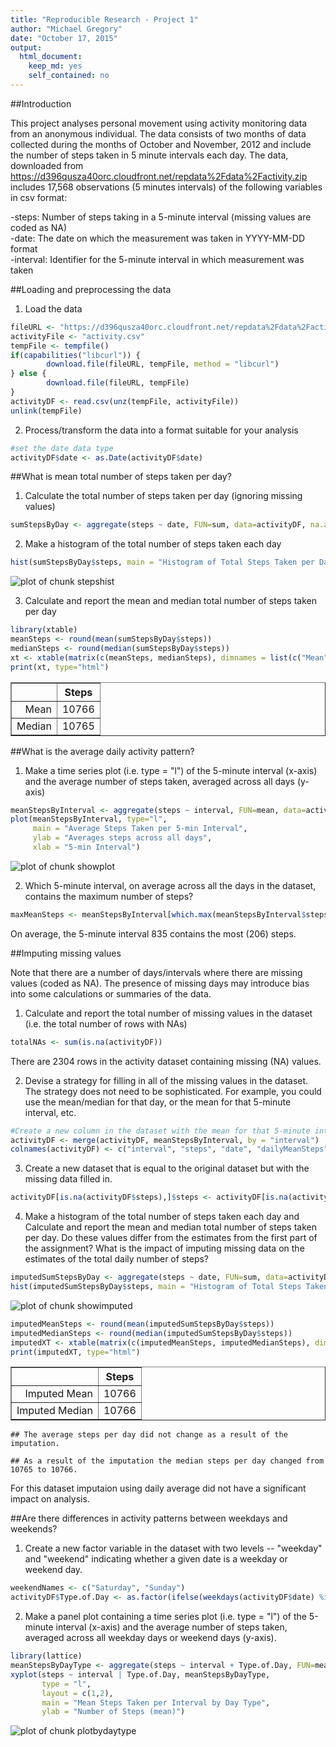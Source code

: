 ```yaml
---
title: "Reproducible Research - Project 1"
author: "Michael Gregory"
date: "October 17, 2015"
output:
  html_document:
    keep_md: yes
    self_contained: no
---
```





##Introduction

This project analyses personal movement using activity monitoring data from an anonymous individual. The data consists of two months of data collected during the months of October and November, 2012 and include the number of steps taken in 5 minute intervals each day.  The data, downloaded from https://d396qusza40orc.cloudfront.net/repdata%2Fdata%2Factivity.zip includes 17,568 observations (5 minutes intervals) of the following variables in csv format:

-steps: Number of steps taking in a 5-minute interval (missing values are coded as NA)  
-date: The date on which the measurement was taken in YYYY-MM-DD format  
-interval: Identifier for the 5-minute interval in which measurement was taken  
  
  
  
##Loading and preprocessing the data
1. Load the data


```r
fileURL <- "https://d396qusza40orc.cloudfront.net/repdata%2Fdata%2Factivity.zip"
activityFile <- "activity.csv"
tempFile <- tempfile()
if(capabilities("libcurl")) {
        download.file(fileURL, tempFile, method = "libcurl")        
} else {
        download.file(fileURL, tempFile)
}
activityDF <- read.csv(unz(tempFile, activityFile))
unlink(tempFile)
```

2. Process/transform the data into a format suitable for your analysis

```r
#set the date data type
activityDF$date <- as.Date(activityDF$date)
```



##What is mean total number of steps taken per day?
1. Calculate the total number of steps taken per day (ignoring missing values)

```r
sumStepsByDay <- aggregate(steps ~ date, FUN=sum, data=activityDF, na.action = "na.omit")
```

2. Make a histogram of the total number of steps taken each day


```r
hist(sumStepsByDay$steps, main = "Histogram of Total Steps Taken per Day (ignoring missing values)", xlab = "steps")
```

![plot of chunk stepshist](figure/stepshist-1.png) 

3. Calculate and report the mean and median total number of steps taken per day


```r
library(xtable)
meanSteps <- round(mean(sumStepsByDay$steps))
medianSteps <- round(median(sumStepsByDay$steps))
xt <- xtable(matrix(c(meanSteps, medianSteps), dimnames = list(c("Mean","Median"),c("Steps"))), digits = 0)
print(xt, type="html")
```

<!-- html table generated in R 3.2.0 by xtable 1.7-4 package -->
<!-- Sat Oct 17 14:35:37 2015 -->
<table border=1>
<tr> <th>  </th> <th> Steps </th>  </tr>
  <tr> <td align="right"> Mean </td> <td align="right"> 10766 </td> </tr>
  <tr> <td align="right"> Median </td> <td align="right"> 10765 </td> </tr>
   </table>



##What is the average daily activity pattern?

1. Make a time series plot (i.e. type = "l") of the 5-minute interval (x-axis) and the average number of steps taken, averaged across all days (y-axis)

```r
meanStepsByInterval <- aggregate(steps ~ interval, FUN=mean, data=activityDF, na.action = "na.omit")
plot(meanStepsByInterval, type="l",
     main = "Average Steps Taken per 5-min Interval", 
     ylab = "Averages steps across all days",
     xlab = "5-min Interval")
```

![plot of chunk showplot](figure/showplot-1.png) 

2. Which 5-minute interval, on average across all the days in the dataset, contains the maximum number of steps?

```r
maxMeanSteps <- meanStepsByInterval[which.max(meanStepsByInterval$steps),]
```

On average, the 5-minute interval 835 contains the most (206) steps.  



##Imputing missing values

Note that there are a number of days/intervals where there are missing values (coded as NA). The presence of missing days may introduce bias into some calculations or summaries of the data.

1. Calculate and report the total number of missing values in the dataset (i.e. the total number of rows with NAs)


```r
totalNAs <- sum(is.na(activityDF))
```

There are 2304 rows in the activity dataset containing missing (NA) values.  

2. Devise a strategy for filling in all of the missing values in the dataset. The strategy does not need to be sophisticated. For example, you could use the mean/median for that day, or the mean for that 5-minute interval, etc.


```r
#Create a new column in the dataset with the mean for that 5-minute interval across all days.
activityDF <- merge(activityDF, meanStepsByInterval, by = "interval")
colnames(activityDF) <- c("interval", "steps", "date", "dailyMeanSteps")
```

3. Create a new dataset that is equal to the original dataset but with the missing data filled in.


```r
activityDF[is.na(activityDF$steps),]$steps <- activityDF[is.na(activityDF$steps),]$dailyMeanSteps
```

4. Make a histogram of the total number of steps taken each day and Calculate and report the mean and median total number of steps taken per day. Do these values differ from the estimates from the first part of the assignment? What is the impact of imputing missing data on the estimates of the total daily number of steps?

```r
imputedSumStepsByDay <- aggregate(steps ~ date, FUN=sum, data=activityDF)
hist(imputedSumStepsByDay$steps, main = "Histogram of Total Steps Taken per Day (with imputed missing values)", xlab = "steps")
```

![plot of chunk showimputed](figure/showimputed-1.png) 

```r
imputedMeanSteps <- round(mean(imputedSumStepsByDay$steps))
imputedMedianSteps <- round(median(imputedSumStepsByDay$steps))
imputedXT <- xtable(matrix(c(imputedMeanSteps, imputedMedianSteps), dimnames = list(c("Imputed Mean","Imputed Median"),c("Steps"))), digits = 0)
print(imputedXT, type="html")
```

<!-- html table generated in R 3.2.0 by xtable 1.7-4 package -->
<!-- Sat Oct 17 14:35:38 2015 -->
<table border=1>
<tr> <th>  </th> <th> Steps </th>  </tr>
  <tr> <td align="right"> Imputed Mean </td> <td align="right"> 10766 </td> </tr>
  <tr> <td align="right"> Imputed Median </td> <td align="right"> 10766 </td> </tr>
   </table>

```
## The average steps per day did not change as a result of the imputation.
```

```
## As a result of the imputation the median steps per day changed from 10765 to 10766.
```

For this dataset imputaion using daily average did not have a significant impact on analysis.



##Are there differences in activity patterns between weekdays and weekends?

1. Create a new factor variable in the dataset with two levels -- "weekday" and "weekend" indicating whether a given date is a weekday or weekend day.

```r
weekendNames <- c("Saturday", "Sunday")
activityDF$Type.of.Day <- as.factor(ifelse(weekdays(activityDF$date) %in% weekendNames,"weekend", "weekday"))
```

2. Make a panel plot containing a time series plot (i.e. type = "l") of the 5-minute interval (x-axis) and the average number of steps taken, averaged across all weekday days or weekend days (y-axis). 


```r
library(lattice)
meanStepsByDayType <- aggregate(steps ~ interval + Type.of.Day, FUN=mean, data=activityDF, na.action = "na.omit")
xyplot(steps ~ interval | Type.of.Day, meanStepsByDayType, 
       type = "l", 
       layout = c(1,2), 
       main = "Mean Steps Taken per Interval by Day Type", 
       ylab = "Number of Steps (mean)")
```

![plot of chunk plotbydaytype](figure/plotbydaytype-1.png) 

